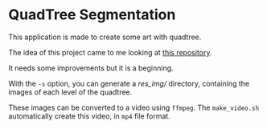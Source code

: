 # QuadTree Segmentation

This application is made to create some art with quadtree.

The idea of this project came to me looking at [this repository](https://github.com/fogleman/Quads).

It needs some improvements but it is a beginning.

With the `-s` option, you can generate a *res_img/* directory, containing the images of each level of the quadtree.

These images can be converted to a video using `ffmpeg`. The `make_video.sh` automatically create this video, in `mp4` file format.
